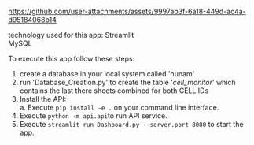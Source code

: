 https://github.com/user-attachments/assets/9997ab3f-6a18-449d-ac4a-d95184068b14

technology used for this app:
Streamlit  
MySQL  

To execute this app follow these steps:
1. create a database in your local system called 'nunam'
2. run 'Database_Creation.py' to create the table '_cell_monitor_' which contains the last there sheets combined for both CELL IDs
3. Install the API:  
	a. Execute ``` pip install -e . ``` on your command line interface.
4. Execute ```python -m api.api```to run API service.
5. Execute ```streamlit run Dashboard.py --server.port 8080``` to start the app.
  

